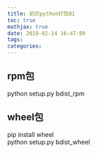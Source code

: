 ```yaml
---
title: 初识python打包01
toc: true
mathjax: true
date: 2019-02-14 16:47:09
tags:
categories:
---
```

## rpm包
python setup.py bdist_rpm

## wheel包
pip install wheel  
python setup.py bdist_wheel